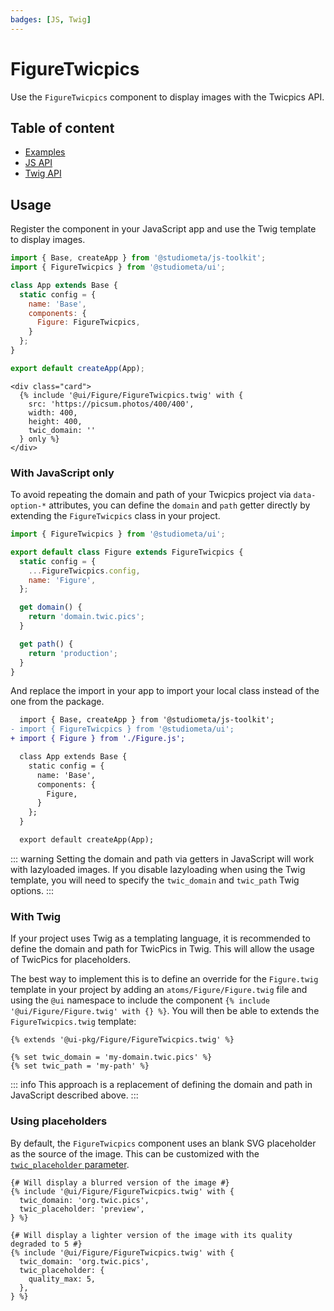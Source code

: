 ```yaml
---
badges: [JS, Twig]
---
```


# FigureTwicpics <Badges :texts="$frontmatter.badges" />

Use the `FigureTwicpics` component to display images with the Twicpics API.

## Table of content

- [Examples](./examples.md)
- [JS API](./js-api.md)
- [Twig API](./twig-api.md)

## Usage

Register the component in your JavaScript app and use the Twig template to display images.

```js {2,8}
import { Base, createApp } from '@studiometa/js-toolkit';
import { FigureTwicpics } from '@studiometa/ui';

class App extends Base {
  static config = {
    name: 'Base',
    components: {
      Figure: FigureTwicpics,
    }
  };
}

export default createApp(App);
```
```twig
<div class="card">
  {% include '@ui/Figure/FigureTwicpics.twig' with {
    src: 'https://picsum.photos/400/400',
    width: 400,
    height: 400,
    twic_domain: ''
  } only %}
</div>
```

### With JavaScript only

To avoid repeating the domain and path of your Twicpics project via `data-option-*` attributes, you can define the `domain` and `path` getter directly by extending the `FigureTwicpics` class in your project.

```js
import { FigureTwicpics } from '@studiometa/ui';

export default class Figure extends FigureTwicpics {
  static config = {
    ...FigureTwicpics.config,
    name: 'Figure',
  };

  get domain() {
    return 'domain.twic.pics';
  }

  get path() {
    return 'production';
  }
}
```

And replace the import in your app to import your local class instead of the one from the package.

```diff
  import { Base, createApp } from '@studiometa/js-toolkit';
- import { FigureTwicpics } from '@studiometa/ui';
+ import { Figure } from './Figure.js';

  class App extends Base {
    static config = {
      name: 'Base',
      components: {
        Figure,
      }
    };
  }

  export default createApp(App);
```

::: warning
Setting the domain and path via getters in JavaScript will work with lazyloaded images. If you disable lazyloading when using the Twig template, you will need to specify the `twic_domain` and `twic_path` Twig options.
:::

### With Twig

If your project uses Twig as a templating language, it is recommended to define the domain and path for TwicPics in Twig. This will allow the usage of TwicPics for placeholders.

The best way to implement this is to define an override for the `Figure.twig` template in your project by adding an `atoms/Figure/Figure.twig` file and using the `@ui` namespace to include the component `{% include '@ui/Figure/Figure.twig' with {} %}`. You will then be able to extends the `FigureTwicpics.twig` template:

```twig
{% extends '@ui-pkg/Figure/FigureTwicpics.twig' %}

{% set twic_domain = 'my-domain.twic.pics' %}
{% set twic_path = 'my-path' %}
```

::: info
This approach is a replacement of defining the domain and path in JavaScript described above.
:::

### Using placeholders

By default, the `FigureTwicpics` component uses an blank SVG placeholder as the source of the image. This can be customized with the [`twic_placeholder` parameter](/components/FigureTwicpics/twig-api.md#twic-placeholder).

```twig {4,10-12}
{# Will display a blurred version of the image #}
{% include '@ui/Figure/FigureTwicpics.twig' with {
  twic_domain: 'org.twic.pics',
  twic_placeholder: 'preview',
} %}

{# Will display a lighter version of the image with its quality degraded to 5 #}
{% include '@ui/Figure/FigureTwicpics.twig' with {
  twic_domain: 'org.twic.pics',
  twic_placeholder: {
    quality_max: 5,
  },
} %}
```
